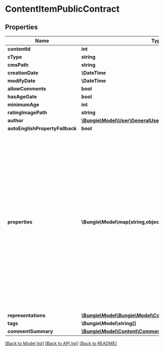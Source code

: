 # ContentItemPublicContract

## Properties
Name | Type | Description | Notes
------------ | ------------- | ------------- | -------------
**contentId** | **int** |  | [optional] 
**cType** | **string** |  | [optional] 
**cmsPath** | **string** |  | [optional] 
**creationDate** | **\DateTime** |  | [optional] 
**modifyDate** | **\DateTime** |  | [optional] 
**allowComments** | **bool** |  | [optional] 
**hasAgeGate** | **bool** |  | [optional] 
**minimumAge** | **int** |  | [optional] 
**ratingImagePath** | **string** |  | [optional] 
**author** | [**\Bungie\Model\User\GeneralUser**](GeneralUser.md) |  | [optional] 
**autoEnglishPropertyFallback** | **bool** |  | [optional] 
**properties** | **\Bungie\Model\map[string,object]** | Firehose content is really a collection of metadata and \&quot;properties\&quot;, which are the potentially-but-not-strictly localizable data that comprises the meat of whatever content is being shown.  As Cole Porter would have crooned, \&quot;Anything Goes\&quot; with Firehose properties. They are most often strings, but they can theoretically be anything. They are JSON encoded, and could be JSON structures, simple strings, numbers etc... The Content Type of the item (cType) will describe the properties, and thus how they ought to be deserialized. | [optional] 
**representations** | [**\Bungie\Model\\Bungie\Model\Content\ContentRepresentation[]**](ContentRepresentation.md) |  | [optional] 
**tags** | **\Bungie\Model\string[]** |  | [optional] 
**commentSummary** | [**\Bungie\Model\Content\CommentSummary**](CommentSummary.md) |  | [optional] 

[[Back to Model list]](../README.md#documentation-for-models) [[Back to API list]](../README.md#documentation-for-api-endpoints) [[Back to README]](../README.md)


